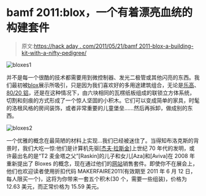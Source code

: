 # bamf 2011:blox，一个有着漂亮血统的构建套件

> 原文:[https://hack aday . com/2011/05/21/bamf 2011-blox-a-building-kit-with-a-nifty-pedigree/](https://hackaday.com/2011/05/21/bamf2011-bloxes-a-building-kit-with-a-nifty-pedigree/)

![](../Images/141d22e3e40f4fb97ef9c8bb4c58f8cc.png "bloxes1")

并不是每一个很酷的技术都需要用到微控制器、发光二极管或其他闪亮的东西。我们最初被[blox](http://bloxes.com/)展示所吸引，只是因为我们喜欢好的多用途建筑组合，无论是[乐高](http://hackaday.com/2011/05/18/lego-technic-super-8-movie-projector/)、 [80/20 铝](http://hackaday.com/2008/07/13/fabr-another-3d-printing-project/)，还是在这种情况下，由六块相同的瓦楞纸板组成的联锁立方体系统，切割和刻痕的方式形成了一个惊人坚固的小积木。它们可以变成简单的家具，时髦的洛根风格的房间装饰，或者非常重要的儿童堡垒……然后再拆卸，做成别的东西。

![](../Images/f844e7b9cf6bd3584baad8f7e4710716.png "bloxes2")

一个优雅的概念在最简陋的材料上实现…我们已经被迷住了。当得知布洛克斯的背景时，我们大吃一惊:他们是计算机先驱[[杰夫·拉斯金](http://en.wikipedia.org/wiki/Jef_Raskin)]上世纪 70 年代的发明，或许最出名的是“T2 麦金塔之父”[Raskin]的儿子和女儿[Aza]和[Aviva]在 2008 年重新提出了 Bloxes 的概念，现在通过他们的[网站](https://bloxes.myshopify.com/products/bloxes)销售套件。即使你不在展会上，他们也欢迎读者使用折扣代码 MAKERFAIRE2011(有效期至 2011 年 6 月 12 日，每人限买一个)，这将为你带来一套五个积木(30 个，需要一些组装)，价格为 12.63 美元，而正常价格为 15.59 美元。